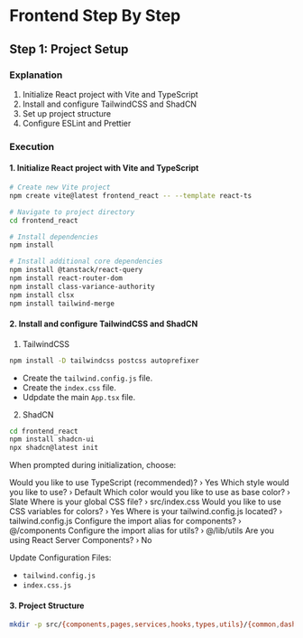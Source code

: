 # Frontend Step By Step

## Step 1: Project Setup

### Explanation
1. Initialize React project with Vite and TypeScript
2. Install and configure TailwindCSS and ShadCN
3. Set up project structure
4. Configure ESLint and Prettier

### Execution
#### 1. Initialize React project with Vite and TypeScript
```sh
# Create new Vite project
npm create vite@latest frontend_react -- --template react-ts

# Navigate to project directory
cd frontend_react

# Install dependencies
npm install

# Install additional core dependencies
npm install @tanstack/react-query
npm install react-router-dom
npm install class-variance-authority
npm install clsx
npm install tailwind-merge
```
#### 2. Install and configure TailwindCSS and ShadCN
1. TailwindCSS
```sh
npm install -D tailwindcss postcss autoprefixer
```
- Create the `tailwind.config.js` file.
- Create the `index.css` file.
- Udpdate the main `App.tsx` file.

2. ShadCN
```sh
cd frontend_react
npm install shadcn-ui
npx shadcn@latest init
```
When prompted during initialization, choose:

Would you like to use TypeScript (recommended)? › Yes
Which style would you like to use? › Default
Which color would you like to use as base color? › Slate
Where is your global CSS file? › src/index.css
Would you like to use CSS variables for colors? › Yes
Where is your tailwind.config.js located? › tailwind.config.js
Configure the import alias for components? › @/components
Configure the import alias for utils? › @/lib/utils
Are you using React Server Components? › No

Update Configuration Files:
- `tailwind.config.js`
- `index.css.js`

#### 3. Project Structure
```sh
mkdir -p src/{components,pages,services,hooks,types,utils}/{common,dashboard,activities,words,sessions}
```

